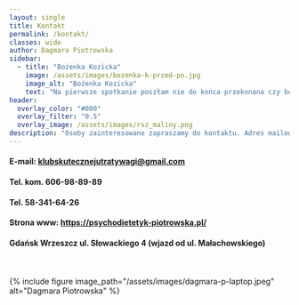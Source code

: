 ```yaml
---
layout: single
title: Kontakt
permalink: /kontakt/
classes: wide
author: Dagmara Piotrowska
sidebar:
  - title: "Bożenka Kozicka"
    image: /assets/images/bozenka-k-przed-po.jpg
    image_alt: "Bożenka Kozicka"
    text: "Na pierwsze spotkanie poszłam nie do końca przekonana czy będę chciała to kontynuować, z natury jestem nieśmiała. Powiedziałam sobie: pójdę i zobaczę bo wcześniejsze próby samodzielnego stosowania i dobierania diet + trener osobisty nie przyniosły oczekiwanych efektów. Było mnie po prostu ze 20 kg za dużo. Atmosfera w Klubie mnie zaskoczyła, wszyscy byli bardzo życzliwi, pomocni, a trenerki fantastyczne, zwłaszcza Anetka. Szefowa Dagmara - trochę dietetyk, trochę psycholog... nie tylko przygotowuje dietę, sprawdza wyniki i motywuje... ona także sprawia, że chce się żyć, wspiera nie tylko odchudzanie i umacnianie kondycji fizycznej... ona niejednokrotnie leczy nasze dusze i sprawia, że stajemy się lepszymi ludźmi. Zostałam z nimi na dłużej, mam nadzieję, że na bardzo długo, gdyż nic tak mi nie poprawia humoru jak wspólne z nimi ćwiczenia, marsze czy zabawy. Tu każdy znajdzie coś dla siebie i po kilku spotkaniach, jak my wszyscy, zapragnie być częścią tej społeczności. Polecam bez cienia wahania!"
header:
  overlay_color: "#000"
  overlay_filter: "0.5"
  overlay_image: /assets/images/rsz_maliny.png
description: "Osoby zainteresowane zapraszamy do kontaktu. Adres mailowy klubskutecznejutratywagi@gmail.com lub przez Facebooka: Klub Skutecznej Utraty Wagi, lub telefonicznie: 606 98 89 89"
---
```



#### E-mail: klubskutecznejutratywagi@gmail.com
#### Tel. kom. 606-98-89-89
#### Tel. 58-341-64-26
#### Strona www: https://psychodietetyk-piotrowska.pl/ 

#### Gdańsk Wrzeszcz ul. Słowackiego 4 (wjazd od ul. Małachowskiego)
<br><br>
{% include figure image_path="/assets/images/dagmara-p-laptop.jpeg" alt="Dagmara Piotrowska"  %}


